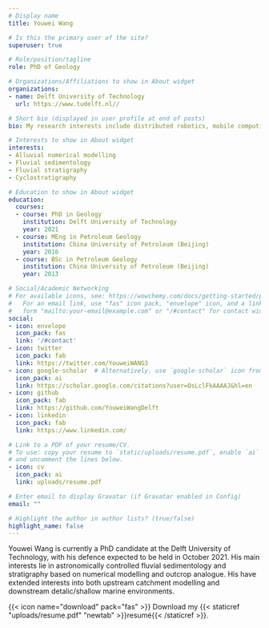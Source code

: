 ```yaml
---
# Display name
title: Youwei Wang

# Is this the primary user of the site?
superuser: true

# Role/position/tagline
role: PhD of Geology

# Organizations/Affiliations to show in About widget
organizations:
- name: Delft University of Technology
  url: https://www.tudelft.nl//

# Short bio (displayed in user profile at end of posts)
bio: My research interests include distributed robotics, mobile computing and programmable matter.

# Interests to show in About widget
interests:
- Alluvial numerical modelling
- Fluvial sedimentology
- Fluvial stratigraphy
- Cyclostratigraphy

# Education to show in About widget
education:
  courses:
  - course: PhD in Geology
    institution: Delft University of Technology
    year: 2021
  - course: MEng in Petroleum Geology
    institution: China University of Petroleum (Beijing)
    year: 2016
  - course: BSc in Petroleum Geology
    institution: China University of Petroleum (Beijing)
    year: 2013

# Social/Academic Networking
# For available icons, see: https://wowchemy.com/docs/getting-started/page-builder/#icons
#   For an email link, use "fas" icon pack, "envelope" icon, and a link in the
#   form "mailto:your-email@example.com" or "/#contact" for contact widget.
social:
- icon: envelope
  icon_pack: fas
  link: '/#contact'
- icon: twitter
  icon_pack: fab
  link: https://twitter.com/YouweiWANG3
- icon: google-scholar  # Alternatively, use `google-scholar` icon from `ai` icon pack
  icon_pack: ai
  link: https://scholar.google.com/citations?user=OsLclFkAAAAJ&hl=en
- icon: github
  icon_pack: fab
  link: https://github.com/YouweiWangDelft
- icon: linkedin
  icon_pack: fab
  link: https://www.linkedin.com/

# Link to a PDF of your resume/CV.
# To use: copy your resume to `static/uploads/resume.pdf`, enable `ai` icons in `params.toml`, 
# and uncomment the lines below.
- icon: cv
  icon_pack: ai
  link: uploads/resume.pdf

# Enter email to display Gravatar (if Gravatar enabled in Config)
email: ""

# Highlight the author in author lists? (true/false)
highlight_name: false
---
```


Youwei Wang is currently a PhD candidate at the Delft University of Technology, with his defence expected to be held in October 2021. His main interests lie in astronomically controlled fluvial sedimentology and stratigraphy based on numerical modelling and outcrop analogue. His have extended interests into both upstream catchment modelling and downstream detalic/shallow marine environments.


{{< icon name="download" pack="fas" >}} Download my {{< staticref "uploads/resume.pdf" "newtab" >}}resumé{{< /staticref >}}.
